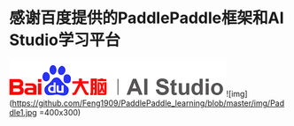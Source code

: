# 感谢百度提供的PaddlePaddle框架和AI Studio学习平台

![img](https://github.com/Feng1909/PaddlePaddle_learning/blob/master/img/AI_studio.png)![img](https://github.com/Feng1909/PaddlePaddle_learning/blob/master/img/Paddle1.jpg =400x300)
